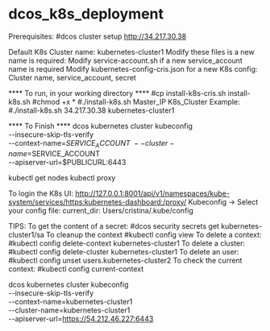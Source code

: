 # dcos_k8s_deployment

Prerequisites:
  #dcos cluster setup http://34.217.30.38

Default K8s Cluster name: kubernetes-cluster1
Modify these files is a new name is required:
  Modify service-account.sh if a new service_account name is required
  Modify kubernetes-config-cris.json  for a new K8s config: Cluster name, service_account, secret

****   To run, in your working directory  ****
  #cp install-k8s-cris.sh install-k8s.sh
  #chmod +x *
  #./install-k8s.sh Master_IP K8s_Cluster
    Example: #./install-k8s.sh 34.217.30.38 kubernetes-cluster1


****   To Finish  ****
  dcos kubernetes cluster kubeconfig \
    --insecure-skip-tls-verify \
    --context-name=$SERVICE_ACCOUNT \
    --cluster-name=$SERVICE_ACCOUNT \
    --apiserver-url=$PUBLICURL:6443

  kubectl get nodes
  kubectl proxy

  To login the K8s UI:
    http://127.0.0.1:8001/api/v1/namespaces/kube-system/services/https:kubernetes-dashboard:/proxy/
    Kubeconfig -> Select your config file: current_dir: Users/cristina/.kube/config


TIPS:
  To get the content of a secret: #dcos security secrets get kubernetes-cluster1/sa
  To cleanup the context
    #kubectl config view
    To delete a context: #kubectl config delete-context kubernetes-cluster1
    To delete a cluster: #kubectl config delete-cluster kubernetes-cluster1
    To delete an user: #kubectl config unset users.kubernetes-cluster2
    To check the current context: #kubectl config current-context


  dcos kubernetes cluster kubeconfig \
    --insecure-skip-tls-verify \
    --context-name=kubernetes-cluster1 \
    --cluster-name=kubernetes-cluster1 \
    --apiserver-url=https://54.212.46.227:6443
